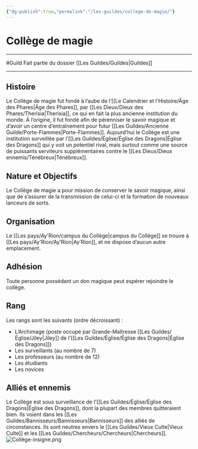 ```yaml
---
{"dg-publish":true,"permalink":"/les-guildes/college-de-magie/"}
---
```


# Collège de magie
---
#Guild 
Fait partie du dossier [[Les Guildes/Guildes\|Guildes]]

-------
## Histoire
Le Collège de magie fut fondé à l’aube de l’[[Le Calendrier et l'Histoire/Âge des Phares\|Âge des Phares]], par [[Les Dieux/Dieux des Phares/Therisia\|Therisia]], ce qui en fait la plus ancienne institution du monde. À l’origine, il fut fondé afin de pérenniser le savoir magique et d’avoir un centre d’entraînement pour futur [[Les Guildes/Ancienne Guilde/Porte-Flammes\|Porte-Flammes]].
Aujourd’hui le Collège est une institution surveillée par l’[[Les Guildes/Église/Église des Dragons\|Église des Dragons]] qui y voit un potentiel rival, mais surtout comme une source de puissants serviteurs supplémentaires contre le [[Les Dieux/Dieux ennemis/Ténébreux\|Ténébreux]].
## Nature et Objectifs
Le Collège de magie a pour mission de conserver le savoir magique, ainsi que de s’assurer de la transmission de celui-ci et la formation de nouveaux lanceurs de sorts.
## Organisation
Le [[Les pays/Ay'Rion/campus du Collège\|campus du Collège]] se trouve à [[Les pays/Ay'Rion/Ay’Rion\|Ay’Rion]], et ne dispose d’aucun autre emplacement.
## Adhésion
Toute personne possédant un don magique peut espérer rejoindre le collège.
## Rang
Les rangs sont les suivants (ordre décroissant) :
- L’Archimage (poste occupé par Grande-Maîtresse [[Les Guildes/Église/Jiley\|Jiley]] de l'[[Les Guildes/Église/Église des Dragons\|Église des Dragons]])
- Les surveillants (au nombre de 7)
- Les professeurs (au nombre de 12)
- Les étudiants
- Les novices
## Alliés et ennemis
Le Collège est sous surveillance de l'[[Les Guildes/Église/Église des Dragons\|Église des Dragons]], dont la plupart des membres quitteraient bien. Ils voient dans les [[Les Guildes/Bannisseurs/Bannisseurs\|Bannisseurs]] des alliés de circonstances.
Ils sont neutres envers le [[Les Guildes/Vieux Culte\|Vieux Culte]] et les [[Les Guildes/Chercheurs/Chercheurs\|Chercheurs]].
![Collège-insigne.png](/img/user/_Images/Coll%C3%A8ge-insigne.png)